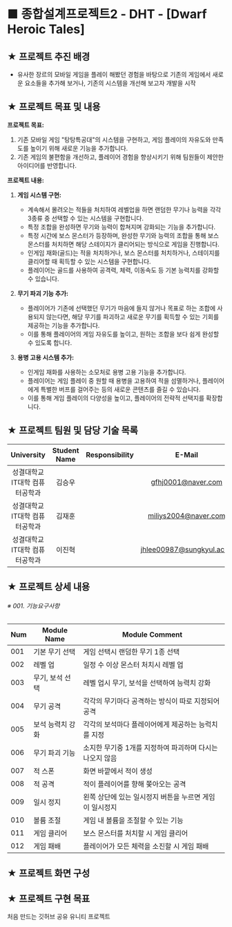 # ■ 종합설계프로젝트2 - DHT - [Dwarf Heroic Tales]

## ★ 프로젝트 추진 배경
- 유사한 장르의 모바일 게임을 플레이 해봤던 경험을 바탕으로 기존의 게임에서 새로운 요소들을 추가해 보거나, 기존의 시스템을 개선해 보고자 개발을 시작
## ★ 프로젝트 목표 및 내용
**프로젝트 목표:**
1. 기존 모바일 게임 "탕탕특공대"의 시스템을 구현하고, 게임 플레이의 자유도와 만족도를 높이기 위해 새로운 기능을 추가합니다.
2. 기존 게임의 불편함을 개선하고, 플레이어 경험을 향상시키기 위해 팀원들이 제안한 아이디어를 반영합니다.

**프로젝트 내용:**
1. **게임 시스템 구현:**
   - 계속해서 몰려오는 적들을 처치하여 레벨업을 하면 랜덤한 무기나 능력을 각각 3종류 중 선택할 수 있는 시스템을 구현합니다.
   - 특정 조합을 완성하면 무기와 능력이 합쳐지며 강화되는 기능을 추가합니다.
   - 특정 시간에 보스 몬스터가 등장하며, 완성한 무기와 능력의 조합을 통해 보스 몬스터를 처치하면 해당 스테이지가 클리어되는 방식으로 게임을 진행합니다.
   - 인게임 재화(골드)는 적을 처치하거나, 보스 몬스터를 처치하거나, 스테이지를 클리어할 때 획득할 수 있는 시스템을 구현합니다.
   - 플레이어는 골드를 사용하여 공격력, 체력, 이동속도 등 기본 능력치를 강화할 수 있습니다.

2. **무기 파괴 기능 추가:**
   - 플레이어가 기존에 선택했던 무기가 마음에 들지 않거나 목표로 하는 조합에 사용되지 않는다면, 해당 무기를 파괴하고 새로운 무기를 획득할 수 있는 기회를 제공하는 기능을 추가합니다.
   - 이를 통해 플레이어의 게임 자유도를 높이고, 원하는 조합을 보다 쉽게 완성할 수 있도록 합니다.

3. **용병 고용 시스템 추가:**
   - 인게임 재화를 사용하는 소모처로 용병 고용 기능을 추가합니다.
   - 플레이어는 게임 플레이 중 원할 때 용병을 고용하여 적을 섬멸하거나, 플레이어에게 특별한 버프를 걸어주는 등의 새로운 콘텐츠를 즐길 수 있습니다.
   - 이를 통해 게임 플레이의 다양성을 높이고, 플레이어의 전략적 선택지를 확장합니다.

## ★ 프로젝트 팀원 및 담당 기술 목록

|University|Student Name|Responsibility|E-Mail|
|:------------:|:--------:|:---------:|:------:|
|성결대학교</br> IT대학 컴퓨터공학과|김승우| |gfhj0001@naver.com|
|성결대학교</br> IT대학 컴퓨터공학과|김재훈| |miliys2004@naver.com|
|성결대학교</br> IT대학 컴퓨터공학과|이진혁| |jhlee00987@sungkyul.ac.kr|

## ★ 프로젝트 상세 내용
###### ※ 001. 기능요구사항
Num|Module Name|Module Comment
---|-----------|--------------
001|기본 무기 선택|게임 선택시 랜덤한 무기 1종 선택
002|레벨 업|일정 수 이상 몬스터 처치시 레벨 업
003|무기, 보석 선택|레벨 업시 무기, 보석을 선택하여 능력치 강화
004|무기 공격|각각의 무기마다 공격하는 방식이 따로 지정되어 공격
005|보석 능력치 강화|각각의 보석마다 플레이어에게 제공하는 능럭치를 지정
006|무기 파괴 기능|소지한 무기중 1개를 지정하여 파괴하며 다시는 나오지 않음
007|적 스폰|화면 바깥에서 적이 생성
008|적 공격|적이 플레이어를 향해 쫒아오는 공격
009|일시 정지|왼쪽 상단에 있는 일시정지 버튼을 누르면 게임이 일시정지
010|볼륨 조절|게임 내 볼륨을 조절할 수 있는 기능
011|게임 클리어|보스 몬스터를 처치할 시 게임 클리어
012|게임 패배|플레이어가 모든 체력을 소진할 시 게임 패배


## ★ 프로젝트 화면 구성

## ★ 프로젝트 구현 목표
처음 만드는 깃허브 공유 유니티 프로젝트
